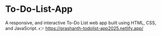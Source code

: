 # To-Do-List-App
A responsive, and interactive To-Do List web app built using HTML, CSS, and JavaScript. 
👉 https://prashanth-todolist-app2025.netlify.app/
